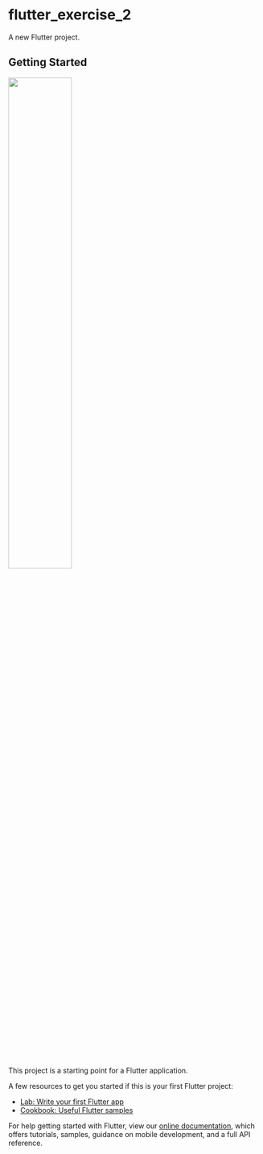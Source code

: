 # flutter_exercise_2

A new Flutter project.

## Getting Started

<img src="https://res.cloudinary.com/dycxesufw/image/upload/v1632264074/z0hjy21nba7z9tqepckm.jpg" width=50% height=50%>

This project is a starting point for a Flutter application.

A few resources to get you started if this is your first Flutter project:

- [Lab: Write your first Flutter app](https://flutter.dev/docs/get-started/codelab)
- [Cookbook: Useful Flutter samples](https://flutter.dev/docs/cookbook)

For help getting started with Flutter, view our
[online documentation](https://flutter.dev/docs), which offers tutorials,
samples, guidance on mobile development, and a full API reference.
